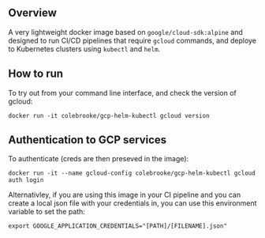 ## Overview

A very lightweight docker image based on `google/cloud-sdk:alpine` and designed to run CI/CD pipelines that require `gcloud` commands, and deploye to Kubernetes clusters using `kubectl` and `helm`.

## How to run

To try out from your command line interface, and check the version of gcloud:

`docker run -it colebrooke/gcp-helm-kubectl gcloud version`


## Authentication to GCP services

To authenticate (creds are then preseved in the image):

`docker run -it --name gcloud-config colebrooke/gcp-helm-kubectl gcloud auth login`

Alternativley, if you are using this image in your CI pipeline and you can create a local json file with your credentials in, you can use this environment variable to set the path:

`export GOOGLE_APPLICATION_CREDENTIALS="[PATH]/[FILENAME].json"`
